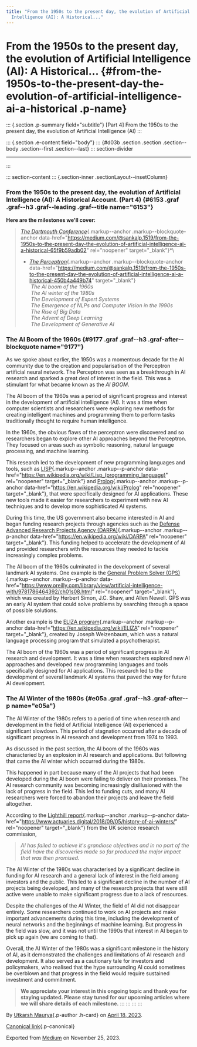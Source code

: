 ```yaml
---
title: "From the 1950s to the present day, the evolution of Artificial
  Intelligence (AI): A Historical..."
---
```


<div>

# From the 1950s to the present day, the evolution of Artificial Intelligence (AI): A Historical... {#from-the-1950s-to-the-present-day-the-evolution-of-artificial-intelligence-ai-a-historical .p-name}

</div>

::: {.section .p-summary field="subtitle"}
\[Part 4\] From the 1950s to the present day, the evolution of
Artificial Intelligence (AI)
:::

::: {.section .e-content field="body"}
::: {#d03b .section .section .section--body .section--first .section--last}
::: section-divider

------------------------------------------------------------------------
:::

::: section-content
::: {.section-inner .sectionLayout--insetColumn}
### From the 1950s to the present day, the evolution of Artificial Intelligence (AI): A Historical Account. (Part 4) {#6153 .graf .graf--h3 .graf--leading .graf--title name="6153"}

**Here are the milestones we'll cover:**

> [*The Dartmouth
> Conference*](https://medium.com/@sankalp.1519/from-the-1950s-to-the-present-day-the-evolution-of-artificial-intelligence-ai-a-historical-65f9b59adb02){.markup--anchor
> .markup--blockquote-anchor
> data-href="https://medium.com/@sankalp.1519/from-the-1950s-to-the-present-day-the-evolution-of-artificial-intelligence-ai-a-historical-65f9b59adb02"
> rel="noopener" target="_blank"}*\
> * [*The
> Perceptron*](https://medium.com/@sankalp.1519/from-the-1950s-to-the-present-day-the-evolution-of-artificial-intelligence-ai-a-historical-450b4a449b74){.markup--anchor
> .markup--blockquote-anchor
> data-href="https://medium.com/@sankalp.1519/from-the-1950s-to-the-present-day-the-evolution-of-artificial-intelligence-ai-a-historical-450b4a449b74"
> target="_blank"}*\
>  The AI boom of the 1960s\
>  The AI winter of the 1980s\
>  The Development of Expert Systems\
>  The Emergence of NLPs and Computer Vision in the 1990s\
>  The Rise of Big Data\
>  The Advent of Deep Learning\
>  The Development of Generative AI*

### The AI Boom of the 1960s {#9177 .graf .graf--h3 .graf-after--blockquote name="9177"}

As we spoke about earlier, the 1950s was a momentous decade for the AI
community due to the creation and popularisation of the Perceptron
artificial neural network. The Perceptron was seen as a breakthrough in
AI research and sparked a great deal of interest in the field. This was
a stimulant for what became known as the *AI BOOM*.

The AI boom of the 1960s was a period of significant progress and
interest in the development of artificial intelligence (AI). It was a
time when computer scientists and researchers were exploring new methods
for creating intelligent machines and programming them to perform tasks
traditionally thought to require human intelligence.

In the 1960s, the obvious flaws of the perceptron were discovered and so
researchers began to explore other AI approaches beyond the Perceptron.
They focused on areas such as symbolic reasoning, natural language
processing, and machine learning.

This research led to the development of new programming languages and
tools, such as
[LISP](https://en.wikipedia.org/wiki/Lisp_%28programming_language%29){.markup--anchor
.markup--p-anchor
data-href="https://en.wikipedia.org/wiki/Lisp_(programming_language)"
rel="noopener" target="_blank"} and
[Prolog](https://en.wikipedia.org/wiki/Prolog){.markup--anchor
.markup--p-anchor data-href="https://en.wikipedia.org/wiki/Prolog"
rel="noopener" target="_blank"}, that were specifically designed for AI
applications. These new tools made it easier for researchers to
experiment with new AI techniques and to develop more sophisticated AI
systems.

During this time, the US government also became interested in AI and
began funding research projects through agencies such as the [Defense
Advanced Research Projects Agency
(DARPA)](https://en.wikipedia.org/wiki/DARPA){.markup--anchor
.markup--p-anchor data-href="https://en.wikipedia.org/wiki/DARPA"
rel="noopener" target="_blank"}. This funding helped to accelerate the
development of AI and provided researchers with the resources they
needed to tackle increasingly complex problems.

The AI boom of the 1960s culminated in the development of several
landmark AI systems. One example is the [General Problem Solver
(GPS)](https://www.oreilly.com/library/view/artificial-intelligence-with/9781786464392/ch01s08.html){.markup--anchor
.markup--p-anchor
data-href="https://www.oreilly.com/library/view/artificial-intelligence-with/9781786464392/ch01s08.html"
rel="noopener" target="_blank"}, which was created by Herbert Simon,
J.C. Shaw, and Allen Newell. GPS was an early AI system that could solve
problems by searching through a space of possible solutions.

Another example is the [ELIZA
program](https://en.wikipedia.org/wiki/ELIZA){.markup--anchor
.markup--p-anchor data-href="https://en.wikipedia.org/wiki/ELIZA"
rel="noopener" target="_blank"}, created by Joseph Weizenbaum, which was
a natural language processing program that simulated a psychotherapist.

The AI boom of the 1960s was a period of significant progress in AI
research and development. It was a time when researchers explored new AI
approaches and developed new programming languages and tools
specifically designed for AI applications. This research led to the
development of several landmark AI systems that paved the way for future
AI development.

### The AI Winter of the 1980s {#e05a .graf .graf--h3 .graf-after--p name="e05a"}

The AI Winter of the 1980s refers to a period of time when research and
development in the field of Artificial Intelligence (AI) experienced a
significant slowdown. This period of stagnation occurred after a decade
of significant progress in AI research and development from 1974 to
1993.

As discussed in the past section, the AI boom of the 1960s was
characteried by an explosion in AI research and applications. But
following that came the AI winter which occurred during the 1980s.

This happened in part because many of the AI projects that had been
developed during the AI boom were failing to deliver on their promises.
The AI research community was becoming increasingly disillusioned with
the lack of progress in the field. This led to funding cuts, and many AI
researchers were forced to abandon their projects and leave the field
altogether.

According to the [Lighthill
report](https://www.actuaries.digital/2018/09/05/history-of-ai-winters/){.markup--anchor
.markup--p-anchor
data-href="https://www.actuaries.digital/2018/09/05/history-of-ai-winters/"
rel="noopener" target="_blank"} from the UK science research commission,

> *AI has failed to achieve it's grandiose objectives and in no part of
> the field have the discoveries made so far produced the major impact
> that was then promised.*

The AI Winter of the 1980s was characterised by a significant decline in
funding for AI research and a general lack of interest in the field
among investors and the public. This led to a significant decline in the
number of AI projects being developed, and many of the research projects
that were still active were unable to make significant progress due to a
lack of resources.

Despite the challenges of the AI Winter, the field of AI did not
disappear entirely. Some researchers continued to work on AI projects
and make important advancements during this time, including the
development of neural networks and the beginnings of machine learning.
But progress in the field was slow, and it was not until the 1990s that
interest in AI began to pick up again (we are coming to that).

Overall, the AI Winter of the 1980s was a significant milestone in the
history of AI, as it demonstrated the challenges and limitations of AI
research and development. It also served as a cautionary tale for
investors and policymakers, who realised that the hype surrounding AI
could sometimes be overblown and that progress in the field would
require sustained investment and commitment.

> **We appreciate your interest in this ongoing topic and thank you for
> staying updated. Please stay tuned for our upcoming articles where we
> will share details of each milestone.**
:::
:::
:::
:::

By [Utkarsh Maurya](https://medium.com/@sankalp.1519){.p-author .h-card}
on [April 18, 2023](https://medium.com/p/e718369a8ba6).

[Canonical
link](https://medium.com/@sankalp.1519/from-the-1950s-to-the-present-day-the-evolution-of-artificial-intelligence-ai-a-historical-e718369a8ba6){.p-canonical}

Exported from [Medium](https://medium.com) on November 25, 2023.

